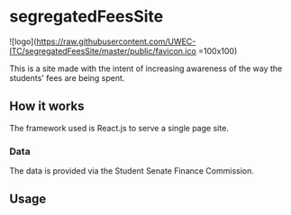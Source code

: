 # segregatedFeesSite
![logo](https://raw.githubusercontent.com/UWEC-ITC/segregatedFeesSite/master/public/favicon.ico =100x100)

This is a site made with the intent of increasing awareness of the way the students' fees are being spent.

## How it works
The framework used is React.js to serve a single page site.

### Data
The data is provided via the Student Senate Finance Commission.

## Usage
